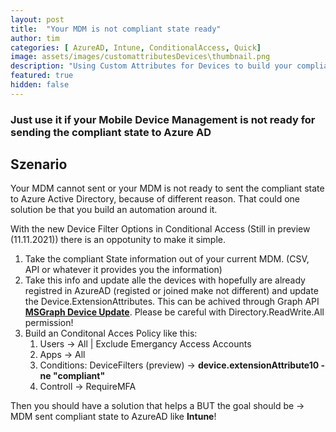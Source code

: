 ```yaml
---
layout: post
title:  "Your MDM is not compliant state ready"
author: tim
categories: [ AzureAD, Intune, ConditionalAccess, Quick]
image: assets/images/customattributesDevices\thumbnail.png
description: "Using Custom Attributes for Devices to build your compliant State if your MDM is not ready"
featured: true
hidden: false
---
```


### Just use it if your Mobile Device Management is not ready for sending the compliant state to Azure AD

## Szenario

Your MDM cannot sent or your MDM is not ready to sent the compliant state to Azure Active Directory, because of different reason.
That could one solution be that you build an automation around it.

With the new Device Filter Options in Conditional Access (Still in preview (11.11.2021)) there is an oppotunity to make it simple.

1. Take the compliant State information out of your current MDM. (CSV, API or whatever it provides you the information)
2. Take this info and update alle the devices with hopefully are already registred in AzureAD (registed or joined make not different) and update the Device.ExtensionAttributes. This can be achived through Graph API [**MSGraph Device Update**](https://docs.microsoft.com/en-us/graph/api/device-update?view=graph-rest-1.0&tabs=http#example-2--write-extensionattributes-on-a-device). Please be careful with Directory.ReadWrite.All permission!
3. Build an Conditonal Acces Policy like this:
   1. Users -> All | Exclude Emergancy Access Accounts
   2. Apps -> All
   3. Conditions: DeviceFilters (preview) -> **device.extensionAttribute10 -ne "compliant"**
   4. Controll -> RequireMFA

Then you should have a solution that helps a BUT the goal should be -> MDM sent compliant state to AzureAD like **Intune**!
